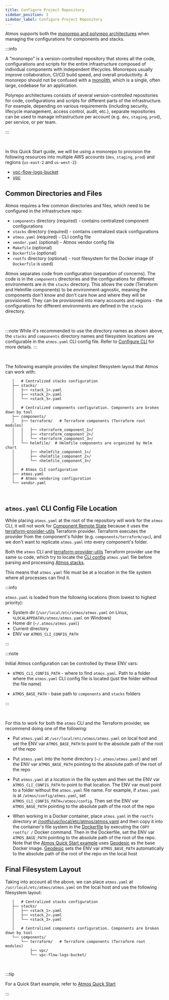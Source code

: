 ```yaml
---
title: Configure Project Repository
sidebar_position: 3
sidebar_label: Configure Project Repository
---
```


Atmos supports both the [monorepo and polyrepo architectures](https://en.wikipedia.org/wiki/Monorepo) when managing the configurations for components
and stacks.

:::info

A "monorepo" is a version-controlled repository that stores all the code, configurations and scripts for the entire infrastructure composed of individual components with independent lifecycles. Monorepos usually improve collaboration, CI/CD build speed, and overall productivity. A monorepo should not be confused with a [monolith](https://en.wikipedia.org/wiki/Monolithic_application), which is a single, often large, codebase for an application.

Polyrepo architectures consists of several version-controlled repositories for code, configurations and scripts for different parts of the
infrastructure. For example, depending on various requirements (including security, lifecycle management, access control, audit, etc.), separate repositories can be used to manage infrastructure per account (e.g. `dev`, `staging`, `prod`), per service, or per team.

:::

<br/>

In this Quick Start guide, we will be using a monorepo to provision the following resources into multiple AWS accounts (`dev`, `staging`, `prod`)
and regions (`us-east-2` and `us-west-2`):

- [vpc-flow-logs-bucket](https://github.com/cloudposse/atmos/tree/main/examples/quick-start-advanced/components/terraform/vpc-flow-logs-bucket)
- [vpc](https://github.com/cloudposse/atmos/tree/main/examples/quick-start-advanced/components/terraform/vpc)

## Common Directories and Files

Atmos requires a few common directories and files, which need to be configured in the infrastructure repo:

- `components` directory (required) - contains centralized component configurations
- `stacks` directory (required) - contains centralized stack configurations
- `atmos.yaml` (required) - CLI config file
- `vendor.yaml` (optional) - Atmos vendor config file
- `Makefile` (optional)
- `Dockerfile` (optional)
- `rootfs` directory (optional) - root filesystem for the Docker image (if `Dockerfile` is used)

Atmos separates code from configuration (separation of concerns). The code is in the `components` directories and the configurations for different environments are in the `stacks` directory. This allows the code (Terraform and Helmfile components) to be environment-agnostic, meaning the components don't know and don't care how and where they will be provisioned. They can be provisioned into many accounts and regions - the configurations for different environments are defined in the `stacks` directory.

<br/>

:::note
While it's recommended to use the directory names as shown above, the `stacks` and `components` directory names and filesystem locations are
configurable in the `atmos.yaml` CLI config file. Refer to [Configure CLI](/quick-start/advanced/configure-cli) for more details.
:::

<br/>

The following example provides the simplest filesystem layout that Atmos can work with:

```console
   │   # Centralized stacks configuration
   ├── stacks/
   │   ├── <stack_1>.yaml
   │   ├── <stack_2>.yaml
   │   └── <stack_3>.yaml
   │  
   │   # Centralized components configuration. Components are broken down by tool
   ├── components/
   │   ├── terraform/   # Terraform components (Terraform root modules)
   │   │   ├── <terraform_component_1>/
   │   │   ├── <terraform_component_2>/
   │   │   └── <terraform_component_3>/
   │   └── helmfile/  # Helmfile components are organized by Helm chart
   │       ├── <helmfile_component_1>/
   │       ├── <helmfile_component_2>/
   │       └── <helmfile_component_3>/
   │
   │   # Atmos CLI configuration
   ├── atmos.yaml
   │   # Atmos vendoring configuration
   └── vendor.yaml
```

<br/>

## `atmos.yaml` CLI Config File Location

While placing `atmos.yaml` at the root of the repository will work for the `atmos` CLI, it will not work
for [Component Remote State](/core-concepts/components/terraform/remote-state) because it uses
the [terraform-provider-utils](https://github.com/cloudposse/terraform-provider-utils) Terraform provider. Terraform executes the provider from the
component's folder (e.g. `components/terraform/vpc`), and we don't want to replicate `atmos.yaml` into every component's folder.

Both the `atmos` CLI and [terraform-provider-utils](https://github.com/cloudposse/terraform-provider-utils) Terraform provider use the same `Go` code,
which try to locate the [CLI config](/cli/configuration) `atmos.yaml` file before parsing and processing [Atmos stacks](/core-concepts/stacks).

This means that `atmos.yaml` file must be at a location in the file system where all processes can find it.

:::info

`atmos.yaml` is loaded from the following locations (from lowest to highest priority):

- System dir (`/usr/local/etc/atmos/atmos.yaml` on Linux, `%LOCALAPPDATA%/atmos/atmos.yaml` on Windows)
- Home dir (`~/.atmos/atmos.yaml`)
- Current directory
- ENV var `ATMOS_CLI_CONFIG_PATH`

:::

:::note

Initial Atmos configuration can be controlled by these ENV vars:

- `ATMOS_CLI_CONFIG_PATH` - where to find `atmos.yaml`. Path to a folder where the `atmos.yaml` CLI config file is located (just the folder without
   the file name)

- `ATMOS_BASE_PATH` - base path to `components` and `stacks` folders

:::

<br/>

For this to work for both the `atmos` CLI and the Terraform provider, we recommend doing one of the following:

- Put `atmos.yaml` at `/usr/local/etc/atmos/atmos.yaml` on local host and set the ENV var `ATMOS_BASE_PATH` to point to the absolute path of the root
  of the repo

- Put `atmos.yaml` into the home directory (`~/.atmos/atmos.yaml`) and set the ENV var `ATMOS_BASE_PATH` pointing to the absolute path of the root of
  the repo

- Put `atmos.yaml` at a location in the file system and then set the ENV var `ATMOS_CLI_CONFIG_PATH` to point to that location. The ENV var must
  point to a folder without the `atmos.yaml` file name. For example, if `atmos.yaml` is at `/atmos/config/atmos.yaml`,
  set `ATMOS_CLI_CONFIG_PATH=/atmos/config`. Then set the ENV var `ATMOS_BASE_PATH` pointing to the absolute path of the root of the repo

- When working in a Docker container, place `atmos.yaml` in the `rootfs` directory
  at [/rootfs/usr/local/etc/atmos/atmos.yaml](https://github.com/cloudposse/atmos/blob/master/examples/quick-start-advanced/rootfs/usr/local/etc/atmos/atmos.yaml)
  and then copy it into the container's file system in the [Dockerfile](https://github.com/cloudposse/atmos/blob/master/examples/quick-start-advanced/Dockerfile)
  by executing the `COPY rootfs/ /` Docker command. Then in the Dockerfile, set the ENV var `ATMOS_BASE_PATH` pointing to the absolute path of the
  root of the repo. Note that the [Atmos Quick Start example](https://github.com/cloudposse/atmos/blob/master/examples/quick-start)
  uses [Geodesic](https://github.com/cloudposse/geodesic) as the base Docker image. [Geodesic](https://github.com/cloudposse/geodesic) sets the ENV
  var `ATMOS_BASE_PATH` automatically to the absolute path of the root of the repo on the local host

## Final Filesystem Layout

Taking into account all the above, we can place `atmos.yaml` at `/usr/local/etc/atmos/atmos.yaml` on the local host and use the following filesystem
layout:

```console
   │   # Centralized stacks configuration
   ├── stacks/
   │   ├── <stack_1>.yaml
   │   ├── <stack_2>.yaml
   │   └── <stack_3>.yaml
   │  
   │   # Centralized components configuration. Components are broken down by tool
   └── components/
       └── terraform/   # Terraform components (Terraform root modules)
           ├── vpc/
           └── vpc-flow-logs-bucket/
```

<br/>

:::tip

For a Quick Start example, refer to [Atmos Quick Start](https://github.com/cloudposse/atmos/tree/main/examples/quick-start-advanced)

:::
